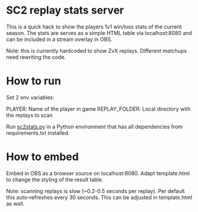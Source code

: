 # SC2 replay stats server

This is a quick hack to show the players 1v1 win/loss stats of the current season. The stats are serves as a simple HTML table via localhost:8080 and can be included in a stream overlay in OBS.

Note: this is currently hardcoded to show ZvX replays. Different matchups need rewriting the code. 

# How to run

Set 2 env variables: 

PLAYER: Name of the player in game
REPLAY_FOLDER: Local directory with the replays to scan

Run [sc2stats.py](sc2stats.py) in a Python environment that has all dependencies from requirements.txt installed. 

# How to embed

Embed in OBS as a browser source on localhost:8080. Adapt template.html to change the styling of the result table. 

Note: scanning replays is slow (~0.2-0.5 seconds per replay). Per default this auto-refreshes every 30 seconds. This can be adjusted in template.html as well. 

